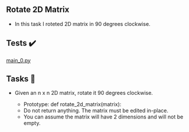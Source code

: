## Rotate 2D Matrix

- In this task I  roteted 2D matrix in 90 degrees clockwise.


## Tests :heavy_check_mark:

[main_0.py](main_0.py)

## Tasks :page_with_curl:

- Given an n x n 2D matrix, rotate it 90 degrees clockwise.

    - Prototype: def rotate_2d_matrix(matrix):
    - Do not return anything. The matrix must be edited in-place.
    - You can assume the matrix will have 2 dimensions and will not be empty.